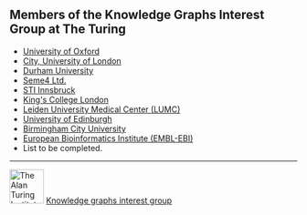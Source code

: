 ## Members of the Knowledge Graphs Interest Group at The Turing
 
- [University of Oxford](https://github.com/turing-knowledge-graphs/members/tree/main/university_oxford)
- [City, University of London](https://github.com/turing-knowledge-graphs/members/tree/main/city)
- [Durham University](https://github.com/turing-knowledge-graphs/members/tree/main/durham_university)
- [Seme4 Ltd.](https://github.com/turing-knowledge-graphs/members/tree/main/seme4)
- [STI Innsbruck](https://github.com/turing-knowledge-graphs/members/tree/main/sti_innsbruck)
- [King's College London](https://github.com/turing-knowledge-graphs/members/tree/main/kcl)
- [Leiden University Medical Center (LUMC)](https://github.com/turing-knowledge-graphs/members/tree/main/lumc)
- [University of Edinburgh](https://github.com/turing-knowledge-graphs/members/tree/main/edinburgh_university)
- [Birmingham City University](https://github.com/turing-knowledge-graphs/members/tree/main/bcu)
- [European Bioinformatics Institute (EMBL-EBI)](https://github.com/turing-knowledge-graphs/members/tree/main/ebi)
- List to be completed.

---

<img src="https://upload.wikimedia.org/wikipedia/commons/thumb/b/b5/Alan_Turing_Institute_logo.svg/1200px-Alan_Turing_Institute_logo.svg.png" width="60" alt="The Alan Turing Institute">   [Knowledge graphs interest group](https://www.turing.ac.uk/research/interest-groups/knowledge-graphs)
